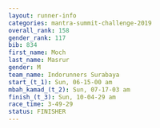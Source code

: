 ```yaml
---
layout: runner-info 
categories: mantra-summit-challenge-2019 
overall_rank: 158
gender_rank: 117
bib: 834
first_name: Moch
last_name: Masrur
gender: M
team_name: Indorunners Surabaya
start_(t_1): Sun, 06-15-00 am
mbah_kamad_(t_2): Sun, 07-17-03 am
finish_(t_3): Sun, 10-04-29 am
race_time: 3-49-29
status: FINISHER
---
```

